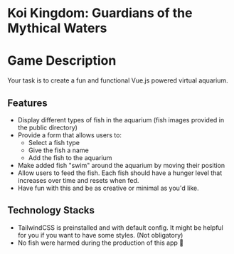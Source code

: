 # Koi Kingdom: Guardians of the Mythical Waters

# Game Description

Your task is to create a fun and functional Vue.js powered virtual aquarium.

## Features

- Display different types of fish in the aquarium (fish images provided in the public directory)
- Provide a form that allows users to:
  - Select a fish type
  - Give the fish a name
  - Add the fish to the aquarium
- Make added fish "swim" around the aquarium by moving their position
- Allow users to feed the fish. Each fish should have a hunger level that increases over time and resets when fed.
- Have fun with this and be as creative or minimal as you'd like.

## Technology Stacks

- TailwindCSS is preinstalled and with default config. It might be helpful for you if you want to have some styles. (Not obligatory)
- No fish were harmed during the production of this app 🤪
